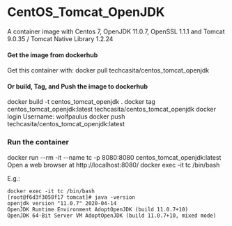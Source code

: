 # CentOS_Tomcat_OpenJDK
A container image with Centos 7, OpenJDK 11.0.7, OpenSSL 1.1.1 and Tomcat 9.0.35 / Tomcat Native Library 1.2.24

#### Get the image from dockerhub
Get this container with:
docker pull techcasita/centos_tomcat_openjdk


#### Or build, Tag, and Push the image to dockerhub

docker build -t centos_tomcat_openjdk .
docker tag centos_tomcat_openjdk:latest techcasita/centos_tomcat_openjdk
docker login
  Username: wolfpaulus
docker push techcasita/centos_tomcat_openjdk:latest

### Run the container

docker run --rm -it --name tc -p 8080:8080 centos_tomcat_openjdk:latest
Open a web browser at http://localhost:8080/
docker exec -it tc /bin/bash

E.g.:
```
docker exec -it tc /bin/bash
[root@f6d3f3058f17 tomcat]# java -version
openjdk version "11.0.7" 2020-04-14
OpenJDK Runtime Environment AdoptOpenJDK (build 11.0.7+10)
OpenJDK 64-Bit Server VM AdoptOpenJDK (build 11.0.7+10, mixed mode)
```
